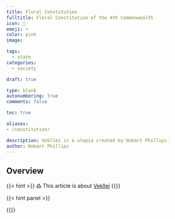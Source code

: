 ```yaml
---
title: Floral Constitution
fulltitle: Floral Constitution of the 4th Commonwealth
icon: 🌸
emoji: ¤
color: pink
image: 

tags: 
  - state
categories:
  - society

draft: true

type: blank
autonumbering: true
comments: false

toc: true

aliases:
- /constitution/

description: Vekllei is a utopia created by Hobart Phillips.
author: Hobart Phillips
---
```


## Overview

{{< hint >}}
߷ This article is about [Vekllei](/intro/#what-is-vekllei)
{{</hint>}}

{{< hint panel >}}

{{</hint>}}